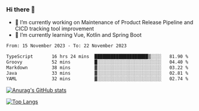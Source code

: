 ### Hi there 👋

- 🔭 I’m currently working on Maintenance of Product Release Pipeline and CICD tracking tool improvement
- 🌱 I’m currently learning Vue, Kotlin and Spring Boot

<!--START_SECTION:waka-->

```txt
From: 15 November 2023 - To: 22 November 2023

TypeScript       16 hrs 24 mins  ████████████████████▒░░░░   81.90 %
Groovy           52 mins         █░░░░░░░░░░░░░░░░░░░░░░░░   04.40 %
Markdown         38 mins         ▓░░░░░░░░░░░░░░░░░░░░░░░░   03.22 %
Java             33 mins         ▓░░░░░░░░░░░░░░░░░░░░░░░░   02.81 %
YAML             32 mins         ▓░░░░░░░░░░░░░░░░░░░░░░░░   02.74 %
```

<!--END_SECTION:waka-->

[![Anurag's GitHub stats](https://github-readme-stats.vercel.app/api?username=yunhao981&show_icons=true&theme=solarized-dark)](https://github.com/anuraghazra/github-readme-stats)

[![Top Langs](https://github-readme-stats.vercel.app/api/top-langs/?username=yunhao981&theme=solarized-dark&layout=compact)](https://github.com/anuraghazra/github-readme-stats)

<!--
**yunhao981/yunhao981** is a ✨ _special_ ✨ repository because its `README.md` (this file) appears on your GitHub profile.

Here are some ideas to get you started:

- 🔭 I’m currently working on Maintenance of Release Pipeline and CICD tracking tool improvement
- 🌱 I’m currently learning Vue, Kotlin and Spring Boot
- 👯 I’m looking to collaborate on ...
- 🤔 I’m looking for help with ...
- 💬 Ask me about ...
- 📫 How to reach me: ...
- 😄 Pronouns: ...
- ⚡ Fun fact: ...
-->


